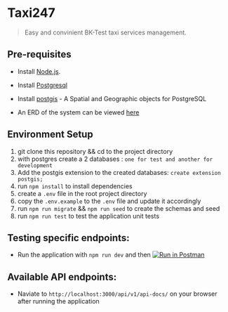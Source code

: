 # Taxi247

> Easy and convinient BK-Test taxi services management.

## Pre-requisites

- Install [Node.js](https://nodejs.org/en/download/).
- Install [Postgresql](https://www.postgresql.org/docs/9.3/tutorial-install.html)
- Install [postgis](https://postgis.net/install/) - A Spatial and Geographic objects for PostgreSQL

- An ERD of the system can be viewed [here](https://drive.google.com/file/d/15-PYykJzNgBFk29q3pRTO4UceBb0DNEp/view?usp=sharing)

## Environment Setup

1. git clone this repository && cd to the project directory
2. with postgres create a 2 databases : `one for test and another for development`
3. Add the postgis extension to the created databases: `create extension postgis;`
4. run `npm install` to install dependencies
5. create a `.env` file in the root project directory
6. copy the `.env.example` to the `.env` file and update it accordingly
7. run `npm run migrate` && `npm run seed` to create the schemas and seed
8. run `npm run test` to test the application unit tests

## Testing specific endpoints:

- Run the application with `npm run dev` and then  [![Run in Postman](https://run.pstmn.io/button.svg)](https://app.getpostman.com/run-collection/14dde3cb05c0f432a5d1)

## Available API endpoints:

- Naviate to `http://localhost:3000/api/v1/api-docs/` on your browser after running the application

